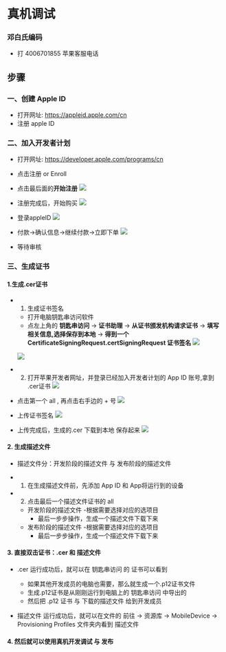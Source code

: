# 真机调试

### 邓白氏编码
- 打 4006701855 苹果客服电话


## 步骤

### 一、创建 Apple ID
- 打开网址: https://appleid.apple.com/cn
- 注册 apple ID

### 二、加入开发者计划
- 打开网址: https://developer.apple.com/programs/cn
- 点击注册 or Enroll
- 点击最后面的**开始注册**
   ![](./images/Enroll开始注册.png)

- 注册完成后，开始购买
    ![](./images/购买开发者账号.png)

- 登录appleID
   ![](./images/登录AppleID.png)

- 付款->确认信息->继续付款->立即下单
  ![](./images/付款填银行卡号.png)
- 等待审核

### 三、生成证书
#### 1.生成.cer证书
- 1) 生成证书签名
    - 打开电脑钥匙串访问软件
    - 点左上角的 **钥匙串访问** -> **证书助理** -> **从证书颁发机构请求证书** -> **填写相关信息,选择保存到本地** -> **得到一个 CertificateSigningRequest.certSigningRequest 证书签名**
    ![](./images/生成电脑证书签名.png)

    ![](./images/电脑证书签名信息填写并保存到本地.png)

- 2) 打开苹果开发者网址，并登录已经加入开发者计划的 App ID 账号,拿到 .cer证书
![](./images/生成限制证书.png)

- 点击第一个 all , 再点击右手边的 + 号
![](./images/三种限制方式.png)

- 上传证书签名
![](./images/生成证书前先上传证书签名.png)

- 上传完成后，生成的.cer 下载到本地 保存起来
![](./images/下载生成好的证书.png)

#### 2. 生成描述文件
- 描述文件分：开发阶段的描述文件 与 发布阶段的描述文件

- 1) 在生成描述文件前，先添加 App ID 和 App将运行到的设备

- 2) 点击最后一个描述文件证书的 all
    - 开发阶段的描述文件
        -根据需要选择对应的选项目
        - 最后一步步操作，生成一个描述文件下载下来
    - 发布阶段的描述文件
        -根据需要选择对应的选项目
        - 最后一步步操作，生成一个描述文件下载下来

#### 3. 直接双击证书：.cer 和 描述文件
- .cer 运行成功后，就可以在 钥匙串访问 的 证书可以看到
    - 如果其他开发成员的电脑也需要，那么就生成一个.p12证书文件
    - 生成.p12证书是从刚刚运行到电脑上的 钥匙串访问 中导出的
    - 然后把 .p12 证书 与 下载的描述文件 给到开发成员

- 描述文件 运行成功后，就可以在文件的 前往 -> 资源库 -> MobileDevice -> Provisioning Profiles 文件夹内看到 描述文件

#### 4. 然后就可以使用真机开发调试 与 发布

